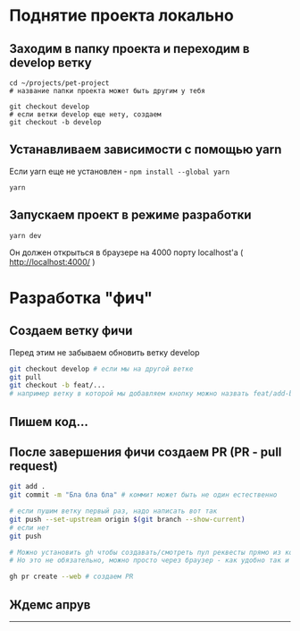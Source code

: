 # Поднятие проекта локально

## Заходим в папку проекта и переходим в develop ветку

```
cd ~/projects/pet-project
# название папки проекта может быть другим у тебя

git checkout develop
# если ветки develop еще нету, создаем
git checkout -b develop
```

## Устанавливаем зависимости с помощью yarn

Если yarn еще не установлен - `npm install --global yarn`

```
yarn
```

## Запускаем проект в режиме разработки

```
yarn dev
```

Он должен открыться в браузере на 4000 порту localhost'а ( [http://localhost:4000/](http://localhost:4000/) )

# Разработка "фич"

## Создаем ветку фичи

Перед этим не забываем обновить ветку develop

```bash
git checkout develop # если мы на другой ветке
git pull
git checkout -b feat/...
# например ветку в которой мы добавляем кнопку можно назвать feat/add-button
```

## Пишем код...

## После завершения фичи создаем PR (PR - pull request)

```bash
git add .
git commit -m "Бла бла бла" # коммит может быть не один естественно

# если пушим ветку первый раз, надо написать вот так
git push --set-upstream origin $(git branch --show-current)
# если нет
git push

# Можно установить gh чтобы создавать/смотреть пул реквесты прямо из консоли
# Но это не обязательно, можно просто через браузер - как удобно так и делаем

gh pr create --web # создаем PR
```

## Ждемс апрув

---
